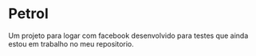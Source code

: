 # Petrol
Um projeto para logar com facebook desenvolvido para testes que ainda estou em trabalho no meu repositorio.